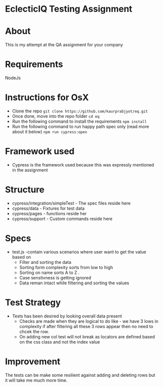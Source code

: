 # EclecticIQ Testing Assignment
# About
This is my attempt at the QA assignment for your company
# Requirements
NodeJs
# Instructions for OsX
- Clone the repo
    `git clone https://github.com/kaurprabjyot/eq.git`
- Once done, move into the repo folder
    `cd eq`
- Run the following command to install the requirements
    `npm install`
- Run the following command to run happy path spec only (read more about it below)
    `npm run cypress:open`

# Framework used
- Cypress is the framework used because this was expressly mentioned in the assignment

# Structure
   - cypress/integration/simpleTest - The spec files reside here
   - cypress/data - Fixtures for test data
   - cypress/pages - functions reside her
   - cypress/support - Custom commands reside here

# Specs
- test.js 
    -contain various scenarios where user want to get the value based on 
    - Filter and sorting the data
    - Sorting form complexity sorts from low to high 
    - Sorting on name sorts A to Z .
    - Case senstivness is getting ignored
    - Data reman intact while filtering and sorting the values

# Test Strategy
- Tests has been desired by looking overall data present 
    - Checks are made when they are logical to do like - we have 3 lows in complexity if after filtering all these 3 rows appear then no need to chcek the row.
    - On adding new col test will not break as locators are defined based on the css class and not the index value

# Improvement 
   The tests can be make some resilient against adding and deleting rows but it will take me much more time.

